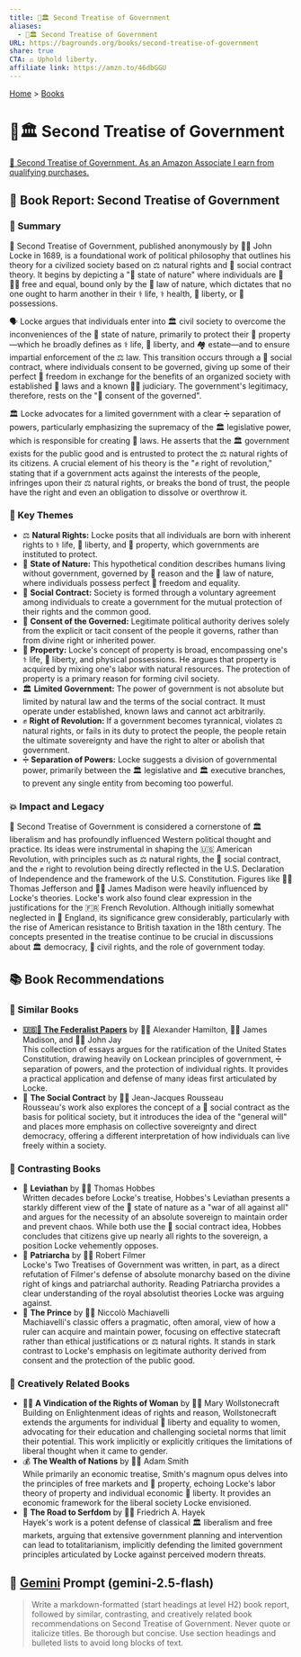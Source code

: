 ```yaml
---
title: 👑🏛️ Second Treatise of Government
aliases:
  - 👑🏛️ Second Treatise of Government
URL: https://bagrounds.org/books/second-treatise-of-government
share: true
CTA: ⚖️ Uphold liberty.
affiliate link: https://amzn.to/46dbGGU
---
```

[Home](../index.md) > [Books](./index.md)  
# 👑🏛️ Second Treatise of Government  
[🛒 Second Treatise of Government. As an Amazon Associate I earn from qualifying purchases.](https://amzn.to/46dbGGU)  
  
## 📖 Book Report: Second Treatise of Government  
  
### 📝 Summary  
  
📖 Second Treatise of Government, published anonymously by 🧑‍🎓 John Locke in 1689, is a foundational work of political philosophy that outlines his theory for a civilized society based on ⚖️ natural rights and 🤝 social contract theory. It begins by depicting a "🌳 state of nature" where individuals are 🧍🧍‍♀️ free and equal, bound only by the 📜 law of nature, which dictates that no one ought to harm another in their ⚕️ life, ⚕️ health, 🗽 liberty, or 🏡 possessions.  
  
🗣️ Locke argues that individuals enter into 🏛️ civil society to overcome the inconveniences of the 🌳 state of nature, primarily to protect their 🏡 property—which he broadly defines as ⚕️ life, 🗽 liberty, and 🏘️ estate—and to ensure impartial enforcement of the ⚖️ law. This transition occurs through a 🤝 social contract, where individuals consent to be governed, giving up some of their perfect 🗽 freedom in exchange for the benefits of an organized society with established 📜 laws and a known 👨‍⚖️ judiciary. The government's legitimacy, therefore, rests on the "🤝 consent of the governed".  
  
🏛️ Locke advocates for a limited government with a clear ➗ separation of powers, particularly emphasizing the supremacy of the 🏛️ legislative power, which is responsible for creating 📜 laws. He asserts that the 🏛️ government exists for the public good and is entrusted to protect the ⚖️ natural rights of its citizens. A crucial element of his theory is the "✊ right of revolution," stating that if a government acts against the interests of the people, infringes upon their ⚖️ natural rights, or breaks the bond of trust, the people have the right and even an obligation to dissolve or overthrow it.  
  
### 🔑 Key Themes  
  
* ⚖️ **Natural Rights:** Locke posits that all individuals are born with inherent rights to ⚕️ life, 🗽 liberty, and 🏡 property, which governments are instituted to protect.  
* 🌳 **State of Nature:** This hypothetical condition describes humans living without government, governed by 🧠 reason and the 📜 law of nature, where individuals possess perfect 🗽 freedom and equality.  
* 🤝 **Social Contract:** Society is formed through a voluntary agreement among individuals to create a government for the mutual protection of their rights and the common good.  
* 🤝 **Consent of the Governed:** Legitimate political authority derives solely from the explicit or tacit consent of the people it governs, rather than from divine right or inherited power.  
* 🏡 **Property:** Locke's concept of property is broad, encompassing one's ⚕️ life, 🗽 liberty, and physical possessions. He argues that property is acquired by mixing one's labor with natural resources. The protection of property is a primary reason for forming civil society.  
* 🏛️ **Limited Government:** The power of government is not absolute but limited by natural law and the terms of the social contract. It must operate under established, known laws and cannot act arbitrarily.  
* ✊ **Right of Revolution:** If a government becomes tyrannical, violates ⚖️ natural rights, or fails in its duty to protect the people, the people retain the ultimate sovereignty and have the right to alter or abolish that government.  
* ➗ **Separation of Powers:** Locke suggests a division of governmental power, primarily between the 🏛️ legislative and 🏛️ executive branches, to prevent any single entity from becoming too powerful.  
  
### 💥 Impact and Legacy  
  
📖 Second Treatise of Government is considered a cornerstone of 🏛️ liberalism and has profoundly influenced Western political thought and practice. Its ideas were instrumental in shaping the 🇺🇸 American Revolution, with principles such as ⚖️ natural rights, the 🤝 social contract, and the ✊ right to revolution being directly reflected in the U.S. Declaration of Independence and the framework of the U.S. Constitution. Figures like 🧑‍🎓 Thomas Jefferson and 🧑‍🎓 James Madison were heavily influenced by Locke's theories. Locke's work also found clear expression in the justifications for the 🇫🇷 French Revolution. Although initially somewhat neglected in 🏴󠁧󠁢󠁥󠁮󠁧󠁿 England, its significance grew considerably, particularly with the rise of American resistance to British taxation in the 18th century. The concepts presented in the treatise continue to be crucial in discussions about 🏛️ democracy, 🗽 civil rights, and the role of government today.  
  
## 📚 Book Recommendations  
  
### 📖 Similar Books  
  
* **[🇺🇸📜 The Federalist Papers](./the-federalist-papers.md)** by 🧑‍🎓 Alexander Hamilton, 🧑‍🎓 James Madison, and 🧑‍🎓 John Jay  
    This collection of essays argues for the ratification of the United States Constitution, drawing heavily on Lockean principles of government, ➗ separation of powers, and the protection of individual rights. It provides a practical application and defense of many ideas first articulated by Locke.  
* 🤝 **The Social Contract** by 🧑‍🎓 Jean-Jacques Rousseau  
    Rousseau's work also explores the concept of a 🤝 social contract as the basis for political society, but it introduces the idea of the "general will" and places more emphasis on collective sovereignty and direct democracy, offering a different interpretation of how individuals can live freely within a society.  
  
### 📖 Contrasting Books  
  
* 👿 **Leviathan** by 🧑‍🎓 Thomas Hobbes  
    Written decades before Locke's treatise, Hobbes's Leviathan presents a starkly different view of the 🌳 state of nature as a "war of all against all" and argues for the necessity of an absolute sovereign to maintain order and prevent chaos. While both use the 🤝 social contract idea, Hobbes concludes that citizens give up nearly all rights to the sovereign, a position Locke vehemently opposes.  
* 👑 **Patriarcha** by 🧑‍🎓 Robert Filmer  
    Locke's Two Treatises of Government was written, in part, as a direct refutation of Filmer's defense of absolute monarchy based on the divine right of kings and patriarchal authority. Reading Patriarcha provides a clear understanding of the royal absolutist theories Locke was arguing against.  
* 🤴 **The Prince** by 🧑‍🎓 Niccolò Machiavelli  
    Machiavelli's classic offers a pragmatic, often amoral, view of how a ruler can acquire and maintain power, focusing on effective statecraft rather than ethical justifications or ⚖️ natural rights. It stands in stark contrast to Locke's emphasis on legitimate authority derived from consent and the protection of the public good.  
  
### 🎨 Creatively Related Books  
  
* 👩‍⚖️ **A Vindication of the Rights of Woman** by 🧑‍🎓 Mary Wollstonecraft  
    Building on Enlightenment ideas of rights and reason, Wollstonecraft extends the arguments for individual 🗽 liberty and equality to women, advocating for their education and challenging societal norms that limit their potential. This work implicitly or explicitly critiques the limitations of liberal thought when it came to gender.  
* 💰 **The Wealth of Nations** by 🧑‍🎓 Adam Smith  
    While primarily an economic treatise, Smith's magnum opus delves into the principles of free markets and 🏡 property, echoing Locke's labor theory of property and individual economic 🗽 liberty. It provides an economic framework for the liberal society Locke envisioned.  
* 🚧 **The Road to Serfdom** by 🧑‍🎓 Friedrich A. Hayek  
    Hayek's work is a potent defense of classical 🏛️ liberalism and free markets, arguing that extensive government planning and intervention can lead to totalitarianism, implicitly defending the limited government principles articulated by Locke against perceived modern threats.  
  
## 💬 [Gemini](https://gemini.google.com) Prompt (gemini-2.5-flash)  
> Write a markdown-formatted (start headings at level H2) book report, followed by similar, contrasting, and creatively related book recommendations on Second Treatise of Government. Never quote or italicize titles. Be thorough but concise. Use section headings and bulleted lists to avoid long blocks of text.